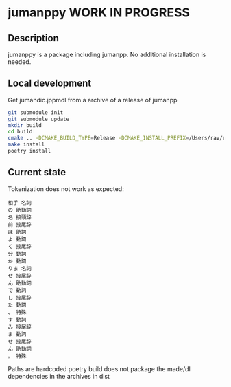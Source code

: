 # jumanppy WORK IN PROGRESS

## Description

jumanppy is a package including jumanpp. No additional installation is needed.

## Local development

Get jumandic.jppmdl from a archive of a release of jumanpp

```bash
git submodule init
git submodule update
mkdir build
cd build
cmake .. -DCMAKE_BUILD_TYPE=Release -DCMAKE_INSTALL_PREFIX=/Users/rav/repos/github/jumanppy/lib
make install
poetry install
```

## Current state

Tokenization does not work as expected:
```
相手 名詞
の 助動詞
名 接頭辞
前 接尾辞
は 助詞
よ 動詞
く 接尾辞
分 動詞
か 動詞
りま 名詞
せ 接尾辞
ん 助動詞
で 動詞
し 接尾辞
た 動詞
、 特殊
す 動詞
み 接尾辞
ま 動詞
せ 接尾辞
ん 助動詞
。 特殊
```
Paths are hardcoded
poetry build does not package the made/dl dependencies in the archives in dist